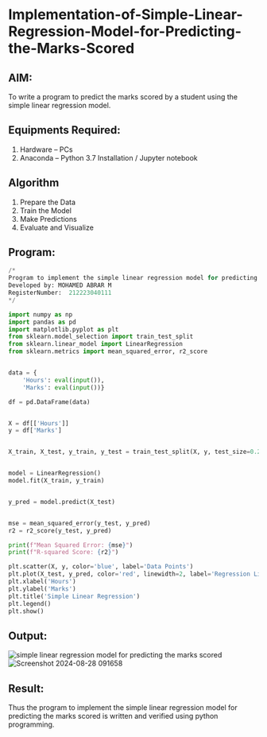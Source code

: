 # Implementation-of-Simple-Linear-Regression-Model-for-Predicting-the-Marks-Scored

## AIM:
To write a program to predict the marks scored by a student using the simple linear regression model.

## Equipments Required:
1. Hardware – PCs
2. Anaconda – Python 3.7 Installation / Jupyter notebook

## Algorithm
1. Prepare the Data
2. Train the Model
3. Make Predictions
4. Evaluate and Visualize 

## Program:
```py
/*
Program to implement the simple linear regression model for predicting the marks scored.
Developed by: MOHAMED ABRAR M
RegisterNumber:  212223040111
*/

import numpy as np
import pandas as pd
import matplotlib.pyplot as plt
from sklearn.model_selection import train_test_split
from sklearn.linear_model import LinearRegression
from sklearn.metrics import mean_squared_error, r2_score


data = {
    'Hours': eval(input()),
    'Marks': eval(input())}

df = pd.DataFrame(data)


X = df[['Hours']]  
y = df['Marks']    


X_train, X_test, y_train, y_test = train_test_split(X, y, test_size=0.2, random_state=0)


model = LinearRegression()
model.fit(X_train, y_train)


y_pred = model.predict(X_test)


mse = mean_squared_error(y_test, y_pred)
r2 = r2_score(y_test, y_pred)

print(f"Mean Squared Error: {mse}")
print(f"R-squared Score: {r2}")

plt.scatter(X, y, color='blue', label='Data Points')
plt.plot(X_test, y_pred, color='red', linewidth=2, label='Regression Line')
plt.xlabel('Hours')
plt.ylabel('Marks')
plt.title('Simple Linear Regression')
plt.legend()
plt.show()
```

## Output:
![simple linear regression model for predicting the marks scored](sam.png)
![Screenshot 2024-08-28 091658](https://github.com/user-attachments/assets/7cfe3587-68db-4adb-871c-dc619d84106f)


## Result:
Thus the program to implement the simple linear regression model for predicting the marks scored is written and verified using python programming.

